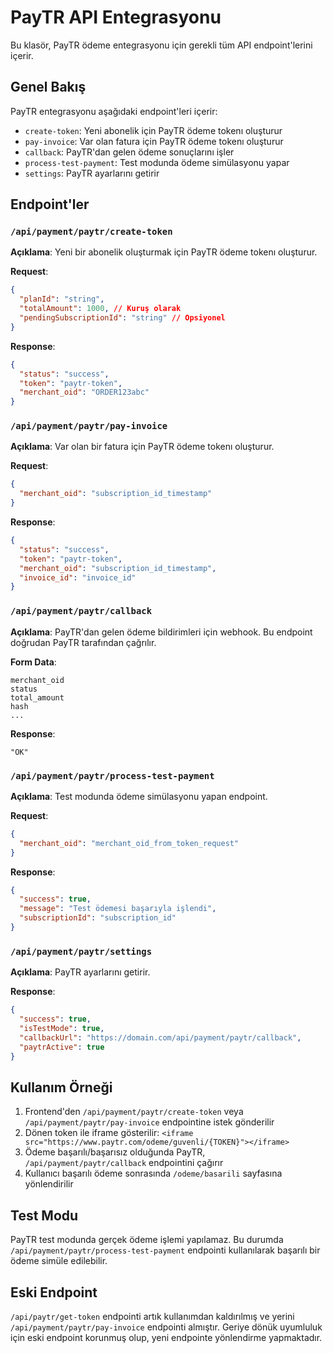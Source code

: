 # PayTR API Entegrasyonu

Bu klasör, PayTR ödeme entegrasyonu için gerekli tüm API endpoint'lerini içerir.

## Genel Bakış

PayTR entegrasyonu aşağıdaki endpoint'leri içerir:

- `create-token`: Yeni abonelik için PayTR ödeme tokenı oluşturur
- `pay-invoice`: Var olan fatura için PayTR ödeme tokenı oluşturur
- `callback`: PayTR'dan gelen ödeme sonuçlarını işler
- `process-test-payment`: Test modunda ödeme simülasyonu yapar
- `settings`: PayTR ayarlarını getirir

## Endpoint'ler

### `/api/payment/paytr/create-token`

**Açıklama**: Yeni bir abonelik oluşturmak için PayTR ödeme tokenı oluşturur.

**Request**:
```json
{
  "planId": "string",  
  "totalAmount": 1000, // Kuruş olarak
  "pendingSubscriptionId": "string" // Opsiyonel
}
```

**Response**:
```json
{
  "status": "success",
  "token": "paytr-token",
  "merchant_oid": "ORDER123abc"
}
```

### `/api/payment/paytr/pay-invoice`

**Açıklama**: Var olan bir fatura için PayTR ödeme tokenı oluşturur.

**Request**:
```json
{
  "merchant_oid": "subscription_id_timestamp"
}
```

**Response**:
```json
{
  "status": "success",
  "token": "paytr-token",
  "merchant_oid": "subscription_id_timestamp",
  "invoice_id": "invoice_id"
}
```

### `/api/payment/paytr/callback`

**Açıklama**: PayTR'dan gelen ödeme bildirimleri için webhook. Bu endpoint doğrudan PayTR tarafından çağrılır.

**Form Data**:
```
merchant_oid
status
total_amount
hash
...
```

**Response**:
```
"OK"
```

### `/api/payment/paytr/process-test-payment`

**Açıklama**: Test modunda ödeme simülasyonu yapan endpoint.

**Request**:
```json
{
  "merchant_oid": "merchant_oid_from_token_request"
}
```

**Response**:
```json
{
  "success": true,
  "message": "Test ödemesi başarıyla işlendi",
  "subscriptionId": "subscription_id"
}
```

### `/api/payment/paytr/settings`

**Açıklama**: PayTR ayarlarını getirir.

**Response**:
```json
{
  "success": true,
  "isTestMode": true,
  "callbackUrl": "https://domain.com/api/payment/paytr/callback",
  "paytrActive": true
}
```

## Kullanım Örneği

1. Frontend'den `/api/payment/paytr/create-token` veya `/api/payment/paytr/pay-invoice` endpointine istek gönderilir
2. Dönen token ile iframe gösterilir: `<iframe src="https://www.paytr.com/odeme/guvenli/{TOKEN}"></iframe>`
3. Ödeme başarılı/başarısız olduğunda PayTR, `/api/payment/paytr/callback` endpointini çağırır
4. Kullanıcı başarılı ödeme sonrasında `/odeme/basarili` sayfasına yönlendirilir

## Test Modu

PayTR test modunda gerçek ödeme işlemi yapılamaz. Bu durumda `/api/payment/paytr/process-test-payment` endpointi kullanılarak başarılı bir ödeme simüle edilebilir.

## Eski Endpoint

`/api/paytr/get-token` endpointi artık kullanımdan kaldırılmış ve yerini `/api/payment/paytr/pay-invoice` endpointi almıştır. Geriye dönük uyumluluk için eski endpoint korunmuş olup, yeni endpointe yönlendirme yapmaktadır. 